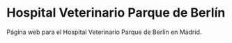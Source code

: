 # Hospital Veterinario Parque de Berlín
Página web para el Hospital Veterinario Parque de Berlín en Madrid.
